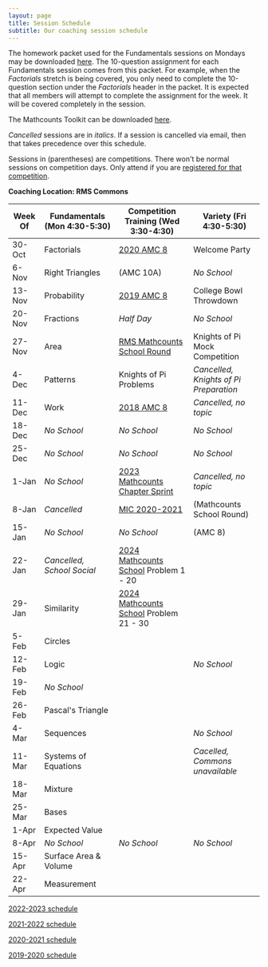 ```yaml
---
layout: page
title: Session Schedule
subtitle: Our coaching session schedule
---
```


The homework packet used for the Fundamentals sessions on Mondays may be downloaded [here](/files/Homework%20Packet.pdf). The 10-question assignment for each
Fundamentals session comes from this packet. For example, when the _Factorials_ stretch is being covered, you only need to complete the 10-question
section under the _Factorials_ header in the packet. It is expected that all members will attempt to complete the assignment 
for the week. It will be covered completely in the session.

The Mathcounts Toolkit can be downloaded [here](/files/Mathcounts%20Toolkit.pdf).

_Cancelled_ sessions are in _italics_. If a session is cancelled via email, then that takes precedence over this schedule.

Sessions in (parentheses) are competitions. There won't be normal sessions on competition days. Only attend if you are [registered for that competition](/competitions).

**Coaching Location: RMS Commons**

| Week Of	| Fundamentals (Mon 4:30-5:30)		| Competition Training (Wed 3:30-4:30)  | Variety (Fri 4:30-5:30)   |
| ------- | ------------------------------- | ------------------------------------- | ------------------------- |
| 30-Oct	| Factorials			                | [2020 AMC 8](https://artofproblemsolving.com/wiki/index.php/2020_AMC_8_Problems)            | Welcome Party  |
| 6-Nov 	| Right Triangles                	| (AMC 10A)                             | _No School_               |
| 13-Nov	| Probability	                		| [2019 AMC 8](https://artofproblemsolving.com/wiki/index.php/2019_AMC_8_Problems)            | College Bowl Throwdown |
| 20-Nov	| Fractions		                		| _Half Day_                            | _No School_               |
| 27-Nov	| Area				                	  | [RMS Mathcounts School Round](https://rmsmath.sharplogic.com/files/RMS%202223M%20Exam.pdf)  | Knights of Pi Mock Competition  |
| 4-Dec		| Patterns		                		| Knights of Pi Problems                | _Cancelled, Knights of Pi Preparation_  |
| 11-Dec	| Work				                	  | [2018 AMC 8](https://artofproblemsolving.com/wiki/index.php/2018_AMC_8)                     | _Cancelled, no topic_  |
| 18-Dec	| _No School_                    	| _No School_                           | _No School_               |
| 25-Dec	| _No School_	                		| _No School_                           | _No School_               |
| 1-Jan		| _No School_ 	                	| [2023 Mathcounts Chapter Sprint](https://www.mathcounts.org/sites/default/files/2023%20Chapter%20Competition%20Sprint%20Round.pdf)    | _Cancelled, no topic_ |
| 8-Jan		| _Cancelled_	                		| [MIC 2020-2021](https://academicsarecool.com/#/samples)           | (Mathcounts School Round) |
| 15-Jan	| _No School_		                	| _No School_ | (AMC 8)                   |
| 22-Jan	| _Cancelled, School Social_      | [2024 Mathcounts School](https://rmsmath.sharplogic.com/exams/) Problem 1 - 20  |                           |
| 29-Jan	| Similarity		                	| [2024 Mathcounts School](https://rmsmath.sharplogic.com/exams/) Problem 21 - 30 |                           |
| 5-Feb		| Circles                       	|                                       |                           |
| 12-Feb	| Logic					                  |                                       | _No School_               |
| 19-Feb	| _No School_ 	                	|                                       |                           |
| 26-Feb	| Pascal's Triangle              	|                                       |                           |
| 4-Mar	  | Sequences                       |                                       | _No School_               |
| 11-Mar	| Systems of Equations       			|                                       | _Cacelled, Commons unavailable_               |
| 18-Mar	| Mixture                   			|                                       |                           |
| 25-Mar	| Bases                         	|                                       |                           |
| 1-Apr		| Expected Value                	|                                       |                           |
| 8-Apr 	| _No School_		                	|  _No School_                          | _No School_               |
| 15-Apr	| Surface Area & Volume           |                                       |                           |
| 22-Apr	| Measurement                     |                                       |                           |

[2022-2023 schedule](/schedule-2223.md)

[2021-2022 schedule](/schedule-2122.md)

[2020-2021 schedule](/schedule-2021.md)

[2019-2020 schedule](/schedule-1920.md)
